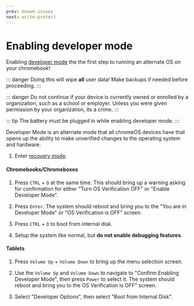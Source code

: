 ```yaml
---
prev: known-issues
next: write-protect
---
```

# Enabling developer mode

Enabling [developer mode](https://chromium.googlesource.com/chromiumos/docs/+/HEAD/developer_mode.md) the the first step to running an alternate OS on your chromebook!

::: danger
Doing this will wipe **all** user data! Make backups if needed before proceeding.
:::

::: danger
Do not continue if your device is currently owned or enrolled by a organization, such as a school or employer. Unless you were given permission by your organization, its a crime.
:::

::: tip
The battery must be plugged in while enabling developer mode.
:::

Developer Mode is an alternate mode that all chromeOS devices have that opens up the ability to make unverified changes to the operating system and hardware.

1. Enter [recovery mode](recovery-mode.md).

#### Chromebooks/Chromeboxes

1. Press `CTRL` +  `D` at the same time. This should bring up a warning asking for confirmation for either "Turn OS Verification OFF" or "Enable Developer Mode".

2. Press `Enter`. The system should reboot and bring you to the "You are in Developer Mode" or "OS Verification is OFF" screen.

3. Press `CTRL` +  `D` to boot from internal disk.

4. Setup the system like normal, but **do not enable debugging features**.

#### Tablets

1. Press `Volume Up` + `Volume Down` to bring up the menu selection screen.

2. Use the `Volume Up` and `Volume Down` to navigate to  "Confirm Enabling Developer Mode", then press `Power` to select it. The system should reboot and bring you to the OS Verification is OFF" screen.

3. Select "Developer Options", then select "Boot from Internal Disk".
